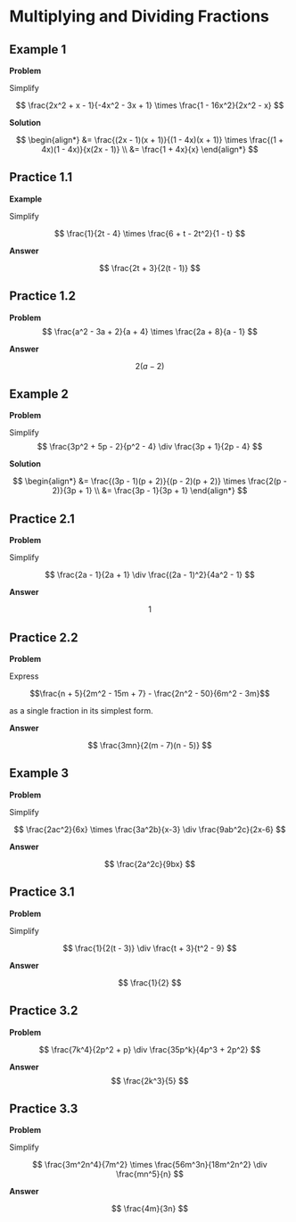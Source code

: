 # Multiplying and Dividing Fractions

## Example 1

**Problem**

Simplify

$$
\frac{2x^2 + x - 1}{-4x^2 - 3x + 1} \times \frac{1 - 16x^2}{2x^2 - x}
$$

**Solution**

$$
\begin{align*}
 &= \frac{(2x - 1)(x + 1)}{(1 - 4x)(x + 1)} \times \frac{(1 + 4x)(1 - 4x)}{x(2x - 1)} \\
&= \frac{1 + 4x}{x}
\end{align*}
$$

## Practice 1.1

**Example**

Simplify

$$
\frac{1}{2t - 4} \times \frac{6 + t - 2t^2}{1 - t}
$$

**Answer**

$$
\frac{2t + 3}{2(t - 1)}
$$

## Practice 1.2

**Problem**
$$
\frac{a^2 - 3a + 2}{a + 4} \times \frac{2a + 8}{a - 1}
$$

**Answer**

$$
2(a - 2)
$$

## Example 2

**Problem**

Simplify
$$
\frac{3p^2 + 5p - 2}{p^2 - 4} \div \frac{3p + 1}{2p - 4}
$$

**Solution**

$$
\begin{align*}
 &= \frac{(3p - 1)(p + 2)}{(p - 2)(p + 2)} \times \frac{2(p - 2)}{3p + 1} \\
&= \frac{3p - 1}{3p + 1}
\end{align*}
$$

## Practice 2.1

**Problem**

Simplify

$$
\frac{2a - 1}{2a + 1} \div \frac{(2a - 1)^2}{4a^2 - 1}
$$

**Answer**

$$1$$

## Practice 2.2

**Problem**

Express 

$$\frac{n + 5}{2m^2 - 15m + 7} - \frac{2n^2 - 50}{6m^2 - 3m}$$

as a single fraction in its simplest form.

**Answer**

$$
\frac{3mn}{2(m - 7)(n - 5)}
$$




## Example 3

**Problem**

Simplify

$$
\frac{2ac^2}{6x} \times \frac{3a^2b}{x-3} \div \frac{9ab^2c}{2x-6}
$$

**Answer**

$$
\frac{2a^2c}{9bx}
$$

## Practice 3.1

**Problem**

Simplify

$$
\frac{1}{2(t - 3)} \div \frac{t + 3}{t^2 - 9}
$$

**Answer**

$$
\frac{1}{2}
$$

## Practice 3.2

**Problem**

$$
\frac{7k^4}{2p^2 + p} \div \frac{35p^k}{4p^3 + 2p^2}
$$

**Answer**
$$
\frac{2k^3}{5}
$$

## Practice 3.3

**Problem**

Simplify

$$
\frac{3m^2n^4}{7m^2} \times \frac{56m^3n}{18m^2n^2} \div \frac{mn^5}{n}
$$

**Answer**

$$
\frac{4m}{3n}
$$












<!--stackedit_data:
eyJoaXN0b3J5IjpbMTY5MjI2NjQwNiwtMTUwMjYzMTY0OCwyMz
EwMDM2OTMsLTE3OTI0MzQzMjgsNDMzNjUxMzQ2XX0=
-->